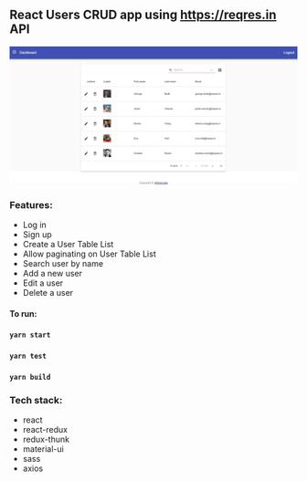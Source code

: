 

## React Users CRUD app using https://reqres.in API 

![Alt](https://github.com/girls-incode/react-users-crud/blob/master/src/assets/react-users-table-crud-material-ui.jpg "")

### Features:

* Log in
* Sign up
* Create a User Table List
* Allow paginating on User Table List
* Search user by name
* Add a new user
* Edit a user
* Delete a user

#### To run:

#### `yarn start`

#### `yarn test`

#### `yarn build`

### Tech stack:
* react
* react-redux
* redux-thunk
* material-ui
* sass
* axios
